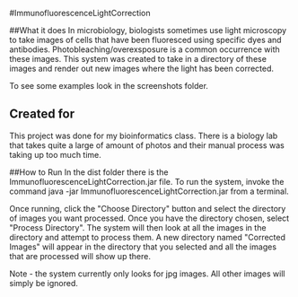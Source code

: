 #ImmunofluorescenceLightCorrection


##What it does
In microbiology, biologists sometimes use light microscopy to take images of cells that have been fluoresced using specific dyes and antibodies.  Photobleaching/overexsposure is a common occurrence with these images.  This system was created to take in a directory of these images and render out new images where the light has been corrected.

To see some examples look in the screenshots folder.


## Created for
This project was done for my bioinformatics class.  There is a biology lab that takes quite a large of amount of photos and their manual process was taking up too much time.

##How to Run
In the dist folder there is the ImmunofluorescenceLightCorrection.jar file.  To run the system, invoke the command 
java -jar ImmunofluorescenceLightCorrection.jar from a terminal.

Once running, click the "Choose Directory" button and select the directory of images you want processed.  Once you have the directory chosen, select "Process Directory".  The system will then look at all the images in the directory and attempt to process them.  A new directory named "Corrected Images" will appear in the directory that you selected and all the images that are processed will show up there.

Note - the system currently only looks for jpg images.  All other images will simply be ignored.
